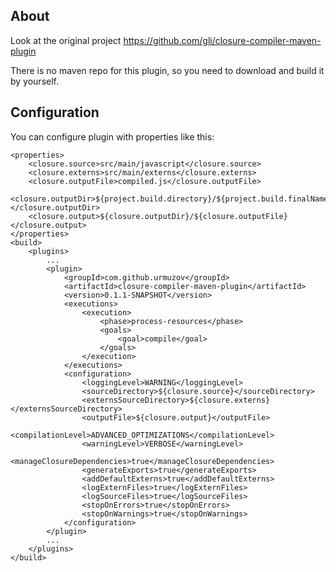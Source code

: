 ## About
Look at the original project https://github.com/gli/closure-compiler-maven-plugin

There is no maven repo for this plugin, so you need to download and build it by yourself.

## Configuration

You can configure plugin with properties like this:

    <properties>
        <closure.source>src/main/javascript</closure.source>
        <closure.externs>src/main/externs</closure.externs>
        <closure.outputFile>compiled.js</closure.outputFile>
        <closure.outputDir>${project.build.directory}/${project.build.finalName}</closure.outputDir>
        <closure.output>${closure.outputDir}/${closure.outputFile}</closure.output>
    </properties>
    <build>
        <plugins>
            ...
            <plugin>
                <groupId>com.github.urmuzov</groupId>
                <artifactId>closure-compiler-maven-plugin</artifactId>
                <version>0.1.1-SNAPSHOT</version>
                <executions>
                    <execution>
                        <phase>process-resources</phase>
                        <goals>
                            <goal>compile</goal>
                        </goals>
                    </execution>
                </executions>
                <configuration>
                    <loggingLevel>WARNING</loggingLevel>
                    <sourceDirectory>${closure.source}</sourceDirectory>
                    <externsSourceDirectory>${closure.externs}</externsSourceDirectory>
                    <outputFile>${closure.output}</outputFile>
                    <compilationLevel>ADVANCED_OPTIMIZATIONS</compilationLevel>
                    <warningLevel>VERBOSE</warningLevel>
                    <manageClosureDependencies>true</manageClosureDependencies>
                    <generateExports>true</generateExports>
                    <addDefaultExterns>true</addDefaultExterns>
                    <logExternFiles>true</logExternFiles>
                    <logSourceFiles>true</logSourceFiles>
                    <stopOnErrors>true</stopOnErrors>
                    <stopOnWarnings>true</stopOnWarnings>
                </configuration>
            </plugin>
            ...
        </plugins>
    </build>
